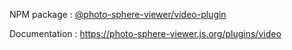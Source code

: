 NPM package : [@photo-sphere-viewer/video-plugin](https://www.npmjs.com/package/@photo-sphere-viewer/video-plugin)

Documentation : https://photo-sphere-viewer.js.org/plugins/video
